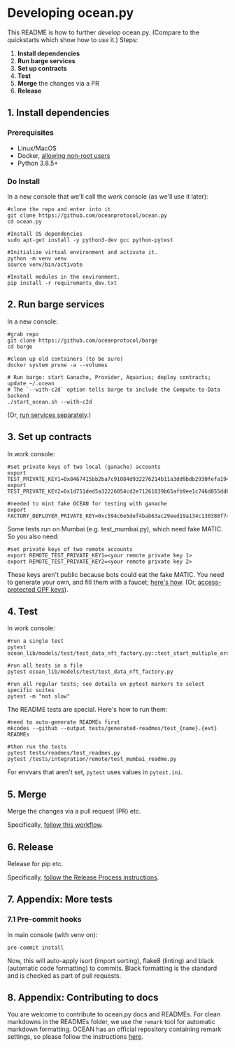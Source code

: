<!--
Copyright 2022 Ocean Protocol Foundation
SPDX-License-Identifier: Apache-2.0
-->

# Developing ocean.py

This README is how to further _develop_ ocean.py. (Compare to the quickstarts which show how to _use_ it.)
Steps:

1.  **Install dependencies**
2.  **Run barge services**
3.  **Set up contracts**
4.  **Test**
5.  **Merge** the changes via a PR
6.  **Release**

## 1. Install dependencies

### Prerequisites

-   Linux/MacOS
-   Docker, [allowing non-root users](https://www.thegeekdiary.com/run-docker-as-a-non-root-user/)
-   Python 3.8.5+

### Do Install

In a new console that we'll call the _work_ console (as we'll use it later):

```console
#clone the repo and enter into it
git clone https://github.com/oceanprotocol/ocean.py
cd ocean.py

#Install OS dependencies
sudo apt-get install -y python3-dev gcc python-pytest

#Initialize virtual environment and activate it.
python -m venv venv
source venv/bin/activate

#Install modules in the environment.
pip install -r requirements_dev.txt
```

## 2. Run barge services

In a new console:

```console
#grab repo
git clone https://github.com/oceanprotocol/barge
cd barge

#clean up old containers (to be sure)
docker system prune -a --volumes

# Run barge: start Ganache, Provider, Aquarius; deploy contracts; update ~/.ocean
# The `--with-c2d` option tells barge to include the Compute-to-Data backend
./start_ocean.sh --with-c2d
```

(Or, [run services separately](services.md).)

## 3. Set up contracts

In work console:

```console
#set private keys of two local (ganache) accounts
export TEST_PRIVATE_KEY1=0x8467415bb2ba7c91084d932276214b11a3dd9bdb2930fefa194b666dd8020b99
export TEST_PRIVATE_KEY2=0x1d751ded5a32226054cd2e71261039b65afb9ee1c746d055dd699b1150a5befc

#needed to mint fake OCEAN for testing with ganache
export FACTORY_DEPLOYER_PRIVATE_KEY=0xc594c6e5def4bab63ac29eed19a134c130388f74f019bc74b8f4389df2837a58
```

Some tests run on Mumbai (e.g. test_mumbai.py), which need fake MATIC. So you also need:
```console
#set private keys of two remote accounts
export REMOTE_TEST_PRIVATE_KEY1=<your remote private key 1>
export REMOTE_TEST_PRIVATE_KEY2=<your remote private key 2>
```

These keys aren't public because bots could eat the fake MATIC. You need to generate your own, and fill them with a faucet; [here's how](get-test-MATIC.md). (Or, [access-protected OPF keys](https://github.com/oceanprotocol/private-keys/blob/main/README.md)).

## 4. Test

In work console:
```console
#run a single test
pytest ocean_lib/models/test/test_data_nft_factory.py::test_start_multiple_order

#run all tests in a file
pytest ocean_lib/models/test/test_data_nft_factory.py

#run all regular tests; see details on pytest markers to select specific suites
pytest -m "not slow"
```

The README tests are special. Here's how to run them:
```console
#need to auto-generate READMEs first
mkcodes --github --output tests/generated-readmes/test_{name}.{ext} READMEs

#then run the tests
pytest tests/readmes/test_readmes.py
pytest /tests/integration/remote/test_mumbai_readme.py
```

For envvars that aren't set, `pytest` uses values in `pytest.ini`.


## 5. Merge

Merge the changes via a pull request (PR) etc.

Specifically, [follow this workflow](https://docs.oceanprotocol.com/concepts/contributing/#fix-or-improve-core-software).

## 6. Release

Release for pip etc.

Specifically, [follow the Release Process instructions](./release-process.md).

## 7. Appendix: More tests

### 7.1 Pre-commit hooks

In main console (with venv on):

```console
pre-commit install
```

Now, this will auto-apply isort (import sorting), flake8 (linting) and black (automatic code formatting) to commits. Black formatting is the standard and is checked as part of pull requests.

## 8. Appendix: Contributing to docs

You are welcome to contribute to ocean.py docs and READMEs. For clean markdowns in the READMEs folder, we use the `remark` tool for automatic markdown formatting.
OCEAN has an official repository containing remark settings, so please follow the instructions [here](https://github.com/oceanprotocol/ocean-remark).
